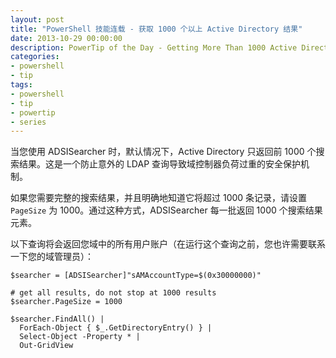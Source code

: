 ```yaml
---
layout: post
title: "PowerShell 技能连载 - 获取 1000 个以上 Active Directory 结果"
date: 2013-10-29 00:00:00
description: PowerTip of the Day - Getting More Than 1000 Active Directory Results
categories:
- powershell
- tip
tags:
- powershell
- tip
- powertip
- series
---
```

当您使用 ADSISearcher 时，默认情况下，Active Directory 只返回前 1000 个搜索结果。这是一个防止意外的 LDAP 查询导致域控制器负荷过重的安全保护机制。

如果您需要完整的搜索结果，并且明确地知道它将超过 1000 条记录，请设置 `PageSize` 为 1000。通过这种方式，ADSISearcher 每一批返回 1000 个搜索结果元素。

以下查询将会返回您域中的所有用户账户（在运行这个查询之前，您也许需要联系一下您的域管理员）：

	$searcher = [ADSISearcher]"sAMAccountType=$(0x30000000)"
	
	# get all results, do not stop at 1000 results
	$searcher.PageSize = 1000
	
	$searcher.FindAll() | 
	  ForEach-Object { $_.GetDirectoryEntry() } | 
	  Select-Object -Property * |
	  Out-GridView

<!--本文国际来源：[Getting More Than 1000 Active Directory Results](http://community.idera.com/powershell/powertips/b/tips/posts/getting-more-than-1000-active-directory-results)-->
